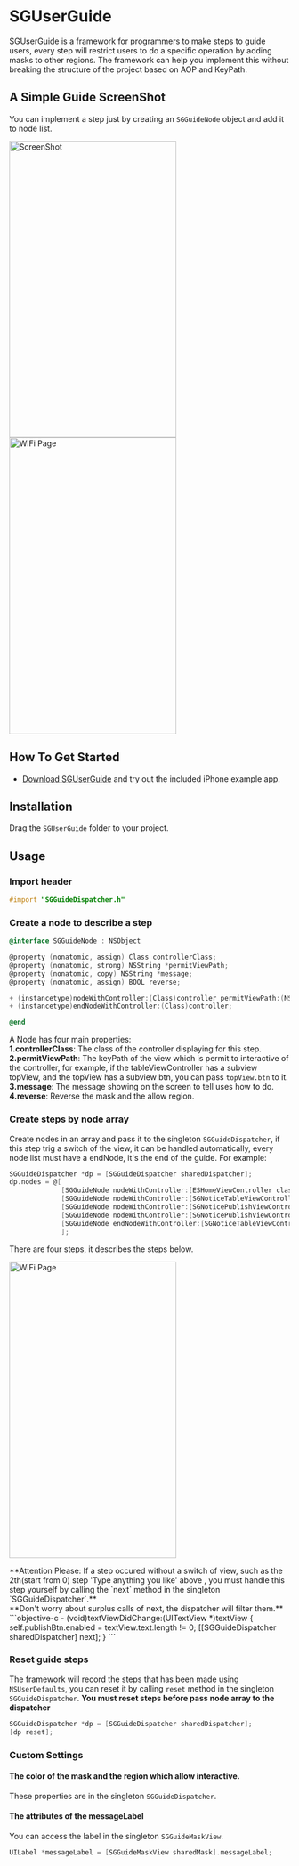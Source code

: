 # SGUserGuide 

SGUserGuide is a framework for programmers to make steps to guide users, every step will restrict users to do a specific operation by adding masks to other regions. The framework can help you implement this without breaking the structure of the project based on AOP and KeyPath.

## A Simple Guide ScreenShot
You can implement a step just by creating an `SGGuideNode` object and add it to node list.
<p>
<img src="https://raw.githubusercontent.com/Soulghost/SGUserGuide/master/images/guide.png" width = "300" height = "533" alt="ScreenShot" align=center />
&nbsp &nbsp
<img src="https://raw.githubusercontent.com/Soulghost/SGUserGuide/master/images/guide.gif" width = "300" height = "533" alt="WiFi Page" align=center />
</p>

## How To Get Started
- [Download SGUserGuide](https://github.com/Soulghost/SGUserGuide/archive/master.zip) and try out the included iPhone example app.

## Installation
Drag the `SGUserGuide` folder to your project.

## Usage
### Import header
```objective-c
#import "SGGuideDispatcher.h"
```

### Create a node to describe a step
```objective-c
@interface SGGuideNode : NSObject

@property (nonatomic, assign) Class controllerClass;
@property (nonatomic, strong) NSString *permitViewPath;
@property (nonatomic, copy) NSString *message;
@property (nonatomic, assign) BOOL reverse;

+ (instancetype)nodeWithController:(Class)controller permitViewPath:(NSString *)permitViewPath message:(NSString *)message reverse:(BOOL)reverse;
+ (instancetype)endNodeWithController:(Class)controller;

@end
```

A Node has four main properties:<br/>
**1.controllerClass**: The class of the controller displaying for this step.<br/>
**2.permitViewPath**: The keyPath of the view which is permit to interactive of the controller, for example, if the tableViewController has a subview topView, and the topView has a subview btn, you can pass `topView.btn` to it.<br/>
**3.message**: The message showing on the screen to tell uses how to do.<br/>
**4.reverse**: Reverse the mask and the allow region.

### Create steps by node array
Create nodes in an array and pass it to the singleton `SGGuideDispatcher`, if this step trig a switch of the view, it can be handled automatically, every node list must have a endNode, it's the end of the guide.
For example:
```objective-c
SGGuideDispatcher *dp = [SGGuideDispatcher sharedDispatcher];
dp.nodes = @[
             [SGGuideNode nodeWithController:[ESHomeViewController class] permitViewPath:@"tabBarController.tabBar" message:@"Please Choose '公告'(Notice) Item on Bottom Bar" reverse:NO],
             [SGGuideNode nodeWithController:[SGNoticeTableViewController class] permitViewPath:@"navigationItem.rightBarButtonItem" message:@"Please Click the '发布'(POST) Button" reverse:NO],
             [SGGuideNode nodeWithController:[SGNoticePublishViewController class] permitViewPath:@"navigationController.navigationBar" message:@"Type anything you like" reverse:YES],
             [SGGuideNode nodeWithController:[SGNoticePublishViewController class] permitViewPath:@"navigationItem.rightBarButtonItem" message:@"Please Click the '发布'(POST) Button" reverse:NO],
             [SGGuideNode endNodeWithController:[SGNoticeTableViewController class]]
             ];
```
There are four steps, it describes the steps below.
<p>
<img src="https://raw.githubusercontent.com/Soulghost/SGUserGuide/master/images/guide.gif" width = "300" height = "533" alt="WiFi Page" align=center />
</p>
**Attention Please: If a step occured without a switch of view, such as the 2th(start from 0) step 'Type anything you like' above , you must handle this step yourself by calling the `next` method in the singleton `SGGuideDispatcher`.**<br/>
**Don't worry about surplus calls of next, the dispatcher will filter them.**
```objective-c
- (void)textViewDidChange:(UITextView *)textView {
    self.publishBtn.enabled = textView.text.length != 0;
    [[SGGuideDispatcher sharedDispatcher] next];
}
```

### Reset guide steps
The framework will record the steps that has been made using `NSUserDefaults`, you can reset it by calling `reset` method in the singleton `SGGuideDispatcher`.
**You must reset steps before pass node array to the dispatcher**
```objective-c
SGGuideDispatcher *dp = [SGGuideDispatcher sharedDispatcher];
[dp reset];
```

### Custom Settings
#### The color of the mask and the region which allow interactive.
These properties are in the singleton `SGGuideDispatcher`.

#### The attributes of the messageLabel
You can access the label in the singleton `SGGuideMaskView`.
```objective-c
UILabel *messageLabel = [SGGuideMaskView sharedMask].messageLabel;
```
